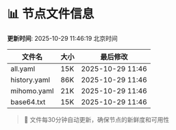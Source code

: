 # 📊 节点文件信息

**更新时间**: 2025-10-29 11:46:19 北京时间

| 文件名 | 大小 | 最后修改 |
|--------|------|----------|
| all.yaml | 15K | 2025-10-29 11:46 |
| history.yaml | 86K | 2025-10-29 11:46 |
| mihomo.yaml | 21K | 2025-10-29 11:46 |
| base64.txt | 15K | 2025-10-29 11:46 |

> 🔄 文件每30分钟自动更新，确保节点的新鲜度和可用性
